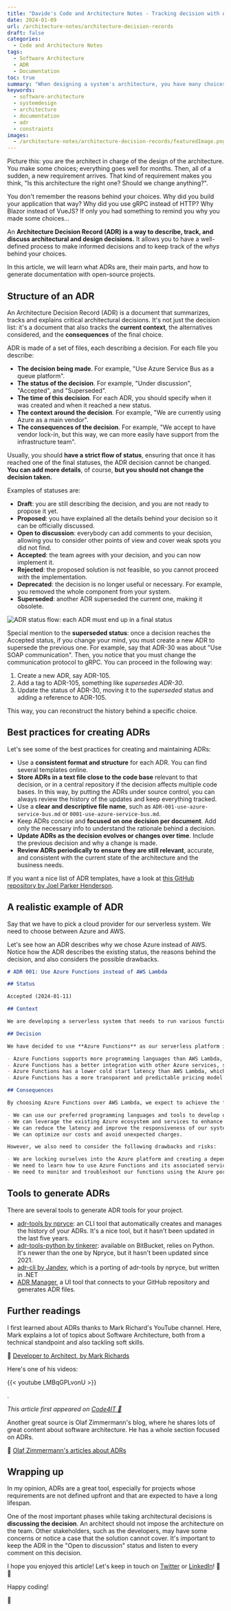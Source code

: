 ```yaml
---
title: "Davide's Code and Architecture Notes - Tracking decision with Architecture Decision Records (ADRs)"
date: 2024-01-09
url: /architecture-notes/architecture-decision-records
draft: false
categories:
  - Code and Architecture Notes
tags:
  - Software Architecture
  - ADR
  - Documentation
toc: true
summary: "When designing a system's architecture, you have many choices to make. How can you track them? ADRs are formal documents to track the reasons behind your decisions, giving context and info about the consequences of each choice."
keywords:
  - software-architecture
  - systemdesign
  - architecture
  - documentation
  - adr
  - constraints
images:
  - /architecture-notes/architecture-decision-records/featuredImage.png
---
```


Picture this: you are the architect in charge of the design of the architecture. You make some choices; everything goes well for months. Then, all of a sudden, a new requirement arrives. That kind of requirement makes you think, "Is this architecture the right one? Should we change anything?".

You don't remember the reasons behind your choices.
Why did you build your application that way? Why did you use gRPC instead of HTTP? Why Blazor instead of VueJS? If only you had something to remind you why you made some choices...

An **Architecture Decision Record (ADR) is a way to describe, track, and discuss architectural and design decisions.** It allows you to have a well-defined process to make informed decisions and to keep track of the _whys_ behind your choices.

In this article, we will learn what ADRs are, their main parts, and how to generate documentation with open-source projects.

## Structure of an ADR

An Architecture Decision Record (ADR) is a document that summarizes, tracks and explains critical architectural decisions. It's not just the decision list: it's a document that also tracks the **current context**, the alternatives considered, and the **consequences** of the final choice.

ADR is made of a set of files, each describing a decision. For each file you describe:

- **The decision being made**. For example, "Use Azure Service Bus as a queue platform".
- **The status of the decision**. For example, "Under discussion", "Accepted", and "Superseded".
- **The time of this decision**. For each ADR, you should specify when it was created and when it reached a new status.
- **The context around the decision**. For example, "We are currently using Azure as a main vendor".
- **The consequences of the decision**. For example, "We accept to have vendor lock-in, but this way, we can more easily have support from the infrastructure team".

Usually, you should **have a strict flow of status**, ensuring that once it has reached one of the final statuses, the ADR decision cannot be changed. **You can add more details**, of course, **but you should not change the decision taken.**

Examples of statuses are:

- **Draft**: you are still describing the decision, and you are not ready to propose it yet.
- **Proposed**: you have explained all the details behind your decision so it can be officially discussed.
- **Open to discussion**: everybody can add comments to your decision, allowing you to consider other points of view and cover weak spots you did not find.
- **Accepted**: the team agrees with your decision, and you can now implement it.
- **Rejected**: the proposed solution is not feasible, so you cannot proceed with the implementation.
- **Deprecated**: the decision is no longer useful or necessary. For example, you removed the whole component from your system.
- **Superseded**: another ADR superseded the current one, making it obsolete.

![ADR status flow: each ADR must end up in a final status](./adr-status.png)

Special mention to the **superseded status**: once a decision reaches the Accepted status, if you change your mind, you must create a new ADR to supersede the previous one. For example, say that ADR-30 was about "Use SOAP communication". Then, you notice that you must change the communication protocol to gRPC. You can proceed in the following way:

1. Create a new ADR, say ADR-105.
2. Add a tag to ADR-105, something like _supersedes ADR-30_.
3. Update the status of ADR-30, moving it to the _superseded_ status and adding a reference to ADR-105.

This way, you can reconstruct the history behind a specific choice.

## Best practices for creating ADRs

Let's see some of the best practices for creating and maintaining ADRs:

- Use a **consistent format and structure** for each ADR. You can find several templates online.
- **Store ADRs in a text file close to the code base** relevant to that decision, or in a central repository if the decision affects multiple code bases. In this way, by putting the ADRs under source control, you can always review the history of the updates and keep everything tracked.
- Use a **clear and descriptive file name**, such as `ADR-001-use-azure-service-bus.md` or `0001-use-azure-service-bus.md`.
- Keep ADRs concise and **focused on one decision per document**. Add only the necessary info to understand the rationale behind a decision.
- **Update ADRs as the decision evolves or changes over time**. Include the previous decision and why a change is made.
- **Review ADRs periodically to ensure they are still relevant**, accurate, and consistent with the current state of the architecture and the business needs.

If you want a nice list of ADR templates, have a look at [this GitHub repository by Joel Parker Henderson](https://github.com/joelparkerhenderson/architecture-decision-record/tree/main/locales/en/templates).

## A realistic example of ADR

Say that we have to pick a cloud provider for our serverless system. We need to choose between Azure and AWS.

Let's see how an ADR describes why we chose Azure instead of AWS. Notice how the ADR describes the existing status, the reasons behind the decision, and also considers the possible drawbacks.

```markdown
# ADR 001: Use Azure Functions instead of AWS Lambda

## Status

Accepted (2024-01-11)

## Context

We are developing a serverless system that needs to run various functions in response to events such as HTTP requests or message queue triggers. We need to choose a cloud provider that offers a reliable, scalable, and cost-effective platform for running these functions. The possible choices are AWS and Azure.

## Decision

We have decided to use **Azure Functions** as our serverless platform instead of AWS Lambda. The main reasons for this decision are:

- Azure Functions supports more programming languages than AWS Lambda, including C#, Java, JavaScript, Python, PowerShell, and TypeScript. This gives us more flexibility and choice in developing our functions since the team is currently working with several programming languages.
- Azure Functions has a better integration with other Azure services, such as Azure Storage, Azure Cosmos DB, Azure Event Hubs, and Azure Service Bus. This makes it easier to connect our functions to various data sources and destinations.
- Azure Functions has a lower cold start latency than AWS Lambda, which means that our functions will start faster when they are invoked for the first time or after a period of inactivity. This improves the user experience and reduces the response time of the system.
- Azure Functions has a more transparent and predictable pricing model than AWS Lambda, which charges based on the number of requests, the execution time, and the memory allocation of each function. Azure Functions charges based on the number of executions, the execution time, and the memory consumption of the whole function app, which is a logical grouping of functions. This makes it easier to estimate and control our costs.

## Consequences

By choosing Azure Functions over AWS Lambda, we expect to achieve the following benefits:

- We can use our preferred programming languages and tools to develop our functions.
- We can leverage the existing Azure ecosystem and services to enhance our system functionality and performance.
- We can reduce the latency and improve the responsiveness of our system.
- We can optimize our costs and avoid unexpected charges.

However, we also need to consider the following drawbacks and risks:

- We are locking ourselves into the Azure platform and creating a dependency on a single cloud provider. This may limit our options and increase our switching costs in the future.
- We need to learn how to use Azure Functions and its associated services and tools. This may require additional training and documentation for our team members.
- We need to monitor and troubleshoot our functions using the Azure portal or other third-party tools. This may introduce some complexity and overhead in our system operations.
```

## Tools to generate ADRs

There are several tools to generate ADR tools for your project.

- [adr-tools by npryce](https://github.com/npryce/adr-tools): an CLI tool that automatically creates and manages the history of your ADRs. It's a nice tool, but it hasn't been updated in the last five years.
- [adr-tools-python by tinkerer](https://bitbucket.org/tinkerer_/adr-tools-python/src/master/): available on BitBucket, relies on Python. It's newer than the one by Npryce, but it hasn't been updated since 2021.
- [adr-cli by Jandev](https://github.com/Jandev/adr-cli), which is a porting of adr-tools by npryce, but written in .NET
- [ADR Manager](https://github.com/adr/adr-manager), a UI tool that connects to your GitHub repository and generates ADR files.

## Further readings

I first learned about ADRs thanks to Mark Richard's YouTube channel. Here, Mark explains a lot of topics about Software Architecture, both from a technical standpoint and also tackling soft skills.

🔗 [Developer to Architect, by Mark Richards](https://www.developertoarchitect.com/lessons/)

Here's one of his videos:

{{< youtube LMBqGPLvonU >}}

.

_This article first appeared on [Code4IT 🐧](https://www.code4it.dev/)_

Another great source is Olaf Zimmermann's blog, where he shares lots of great content about software architecture. He has a whole section focused on ADRs.

🔗 [Olaf Zimmermann's articles about ADRs](https://ozimmer.ch/tags/#architectural-decisions)

## Wrapping up

In my opinion, ADRs are a great tool, especially for projects whose requirements are not defined upfront and that are expected to have a long lifespan.

One of the most important phases while taking architectural decisions is **discussing the decision**. An architect should not impose the architecture on the team. Other stakeholders, such as the developers, may have some concerns or notice a case that the solution cannot cover. It's important to keep the ADR in the "Open to discussion" status and listen to every comment on this decision.

I hope you enjoyed this article! Let's keep in touch on [Twitter](https://twitter.com/BelloneDavide) or [LinkedIn](https://www.linkedin.com/in/BelloneDavide/)! 🤜🤛

Happy coding!

🐧
